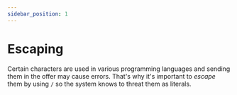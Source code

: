 ```yaml
---
sidebar_position: 1
---
```


# Escaping

Certain characters are used in various programming languages and sending them in the offer may cause errors. That's why it's important to *escape* them by using `/` so the system knows to threat them as literals.
